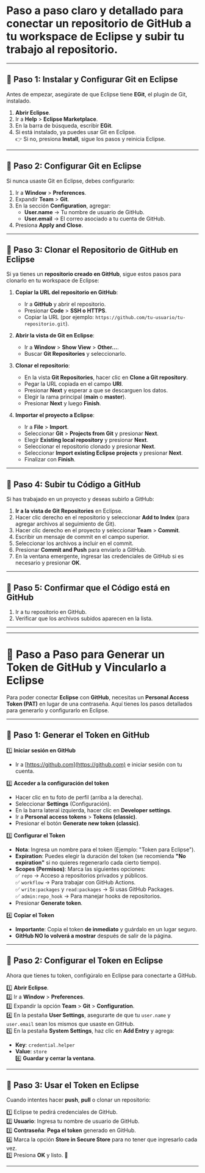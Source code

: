 # **Paso a paso claro y detallado** para conectar un repositorio de **GitHub** a tu **workspace de Eclipse** y subir tu trabajo al repositorio.

---

## **🔹 Paso 1: Instalar y Configurar Git en Eclipse**
Antes de empezar, asegúrate de que Eclipse tiene **EGit**, el plugin de Git, instalado.

1. **Abrir Eclipse**.
2. Ir a **Help** > **Eclipse Marketplace**.
3. En la barra de búsqueda, escribir **EGit**.
4. Si está instalado, ya puedes usar Git en Eclipse.  
   👉 Si no, presiona **Install**, sigue los pasos y reinicia Eclipse.

---

## **🔹 Paso 2: Configurar Git en Eclipse**
Si nunca usaste Git en Eclipse, debes configurarlo:

1. Ir a **Window** > **Preferences**.
2. Expandir **Team** > **Git**.
3. En la sección **Configuration**, agregar:
   - **User.name** → Tu nombre de usuario de GitHub.
   - **User.email** → El correo asociado a tu cuenta de GitHub.
4. Presiona **Apply and Close**.

---

## **🔹 Paso 3: Clonar el Repositorio de GitHub en Eclipse**
Si ya tienes un **repositorio creado en GitHub**, sigue estos pasos para clonarlo en tu workspace de Eclipse:

1. **Copiar la URL del repositorio en GitHub**:
   - Ir a **GitHub** y abrir el repositorio.
   - Presionar **Code** > **SSH o HTTPS**.
   - Copiar la URL (por ejemplo: `https://github.com/tu-usuario/tu-repositorio.git`).

2. **Abrir la vista de Git en Eclipse**:
   - Ir a **Window** > **Show View** > **Other...**.
   - Buscar **Git Repositories** y seleccionarlo.

3. **Clonar el repositorio**:
   - En la vista **Git Repositories**, hacer clic en **Clone a Git repository**.
   - Pegar la URL copiada en el campo **URI**.
   - Presionar **Next** y esperar a que se descarguen los datos.
   - Elegir la rama principal (**main** o **master**).
   - Presionar **Next** y luego **Finish**.

4. **Importar el proyecto a Eclipse**:
   - Ir a **File** > **Import**.
   - Seleccionar **Git** > **Projects from Git** y presionar **Next**.
   - Elegir **Existing local repository** y presionar **Next**.
   - Seleccionar el repositorio clonado y presionar **Next**.
   - Seleccionar **Import existing Eclipse projects** y presionar **Next**.
   - Finalizar con **Finish**.

---

## **🔹 Paso 4: Subir tu Código a GitHub**
Si has trabajado en un proyecto y deseas subirlo a GitHub:

1. **Ir a la vista de Git Repositories** en Eclipse.
2. Hacer clic derecho en el repositorio y seleccionar **Add to Index** (para agregar archivos al seguimiento de Git).
3. Hacer clic derecho en el proyecto y seleccionar **Team** > **Commit**.
4. Escribir un mensaje de commit en el campo superior.
5. Seleccionar los archivos a incluir en el commit.
6. Presionar **Commit and Push** para enviarlo a GitHub.
7. En la ventana emergente, ingresar las credenciales de GitHub si es necesario y presionar **OK**.

---

## **🔹 Paso 5: Confirmar que el Código está en GitHub**
1. Ir a tu repositorio en GitHub.
2. Verificar que los archivos subidos aparecen en la lista.


---

---



# **🔹 Paso a Paso para Generar un Token de GitHub y Vincularlo a Eclipse**  

Para poder conectar **Eclipse** con **GitHub**, necesitas un **Personal Access Token (PAT)** en lugar de una contraseña. Aquí tienes los pasos detallados para generarlo y configurarlo en Eclipse.  

---

## **🔸 Paso 1: Generar el Token en GitHub**  
1️⃣ **Iniciar sesión en GitHub**  
   - Ir a [https://github.com](https://github.com) e iniciar sesión con tu cuenta.  

2️⃣ **Acceder a la configuración del token**  
   - Hacer clic en tu foto de perfil (arriba a la derecha).  
   - Seleccionar **Settings** (Configuración).  
   - En la barra lateral izquierda, hacer clic en **Developer settings**.  
   - Ir a **Personal access tokens** > **Tokens (classic)**.  
   - Presionar el botón **Generate new token (classic)**.  

3️⃣ **Configurar el Token**  
   - **Nota**: Ingresa un nombre para el token (Ejemplo: "Token para Eclipse").  
   - **Expiration**: Puedes elegir la duración del token (se recomienda **"No expiration"** si no quieres regenerarlo cada cierto tiempo).  
   - **Scopes (Permisos)**: Marca las siguientes opciones:  
     ✅ `repo` → Acceso a repositorios privados y públicos.  
     ✅ `workflow` → Para trabajar con GitHub Actions.  
     ✅ `write:packages` y `read:packages` → Si usas GitHub Packages.  
     ✅ `admin:repo_hook` → Para manejar hooks de repositorios.  
   - Presionar **Generate token**.  

4️⃣ **Copiar el Token**  
   - **Importante**: Copia el token **de inmediato** y guárdalo en un lugar seguro.  
   - **GitHub NO lo volverá a mostrar** después de salir de la página.  

---

## **🔸 Paso 2: Configurar el Token en Eclipse**  
Ahora que tienes tu token, configúralo en Eclipse para conectarte a GitHub.  

1️⃣ **Abrir Eclipse**.  
2️⃣ Ir a **Window** > **Preferences**.  
3️⃣ Expandir la opción **Team** > **Git** > **Configuration**.  
4️⃣ En la pestaña **User Settings**, asegurarte de que tu `user.name` y `user.email` sean los mismos que usaste en GitHub.  
5️⃣ En la pestaña **System Settings**, haz clic en **Add Entry** y agrega:  
   - **Key**: `credential.helper`  
   - **Value**: `store`  
6️⃣ **Guardar y cerrar la ventana**.  

---

## **🔸 Paso 3: Usar el Token en Eclipse**  
Cuando intentes hacer **push**, **pull** o clonar un repositorio:  

1️⃣ Eclipse te pedirá credenciales de GitHub.  
2️⃣ **Usuario**: Ingresa tu nombre de usuario de GitHub.  
3️⃣ **Contraseña**: **Pega el token** generado en GitHub.  
4️⃣ Marca la opción **Store in Secure Store** para no tener que ingresarlo cada vez.  
5️⃣ Presiona **OK** y listo. 🚀  

---
